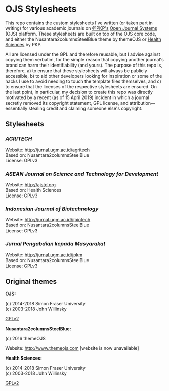 # OJS Stylesheets

This repo contains the custom stylesheets I've written (or taken part in writing) for various academic journals on [@PKP's](https://github.com/pkp) [Open Journal Systems](https://github.com/pkp/ojs) (OJS) platform. These stylesheets are built on top of the OJS core code, and either the Nusantara2columnsSteelBlue theme by themeOJS or [Health Sciences](https://github.com/pkp/healthSciences) by PKP.

All are licensed under the GPL and therefore reusable, but I advise against copying them verbatim, for the simple reason that copying another journal's brand can harm their identifiability (and yours). The purpose of this repo is, therefore, a) to ensure that these stylesheets will always be publicly accessible, b) to aid other developers looking for inspiration or some of the hacks I use to avoid needing to touch the template files themselves, and c) to ensure that the licenses of the respective stylesheets are ensured. On the last point, in particular, my decision to create this repo was directly motivated by a recent (as of 15 April 2019) incident in which a journal secretly removed its copyright statement, GPL license, and attribution—essentially stealing credit and claiming someone else's copyright.

## Stylesheets

### _AGRITECH_

Website: http://jurnal.ugm.ac.id/agritech  
Based on: Nusantara2columnsSteelBlue  
License: GPLv3

### _ASEAN Journal on Science and Technology for Development_

Website: http://ajstd.org  
Based on: Health Sciences  
License: GPLv3

### _Indonesian Journal of Biotechnology_

Website: http://jurnal.ugm.ac.id/ijbiotech  
Based on: Nusantara2columnsSteelBlue  
License: GPLv3

### _Jurnal Pengabdian kepada Masyarakat_

Website: http://jurnal.ugm.ac.id/jpkm  
Based on: Nusantara2columnsSteelBlue  
License: GPLv3

## Original themes

**OJS:**

(c) 2014-2018 Simon Fraser University  
(c) 2003-2018 John Willinsky
 
[GPLv2](https://github.com/pkp/ojs/blob/master/docs/COPYING)

**Nusantara2columnsSteelBlue:**

(c) 2016 themeOJS

Website: http://www.themeojs.com [website is now unavailable]

**Health Sciences:**

(c) 2014-2018 Simon Fraser University  
(c) 2003-2018 John Willinsky

[GPLv2](https://github.com/pkp/ojs/blob/master/docs/COPYING)
